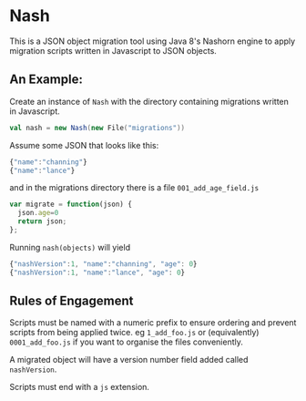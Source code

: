 Nash
===

This is a JSON object migration tool using Java 8's Nashorn engine to
apply migration scripts written in Javascript to JSON objects.

An Example:
---

Create an instance of `Nash` with the directory containing migrations written in Javascript.
 
```scala
val nash = new Nash(new File("migrations"))
```

Assume some JSON that looks like this:

```js
{"name":"channing"}
{"name":"lance"}
```

and in the migrations directory there is a file `001_add_age_field.js`

```js
var migrate = function(json) {
  json.age=0
  return json;
};
```

Running `nash(objects)` will yield

```js
{"nashVersion":1, "name":"channing", "age": 0}
{"nashVersion":1, "name":"lance", "age": 0}
```

Rules of Engagement
---
Scripts must be named with a numeric prefix to ensure ordering and prevent
scripts from being applied twice. eg `1_add_foo.js` or
(equivalently) `0001_add_foo.js` if you want to organise the files conveniently.

A migrated object will have a version number field added called `nashVersion`.

Scripts must end with a `js` extension.